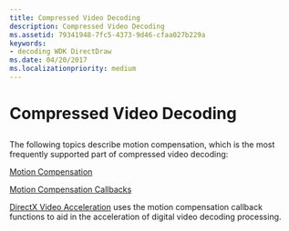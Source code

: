 ```yaml
---
title: Compressed Video Decoding
description: Compressed Video Decoding
ms.assetid: 79341948-7fc5-4373-9d46-cfaa027b229a
keywords:
- decoding WDK DirectDraw
ms.date: 04/20/2017
ms.localizationpriority: medium
---
```


# Compressed Video Decoding


## <span id="ddk_compressed_video_decoding_gg"></span><span id="DDK_COMPRESSED_VIDEO_DECODING_GG"></span>


The following topics describe motion compensation, which is the most frequently supported part of compressed video decoding:

[Motion Compensation](motion-compensation.md)

[Motion Compensation Callbacks](motion-compensation-callbacks.md)

[DirectX Video Acceleration](directx-video-acceleration.md) uses the motion compensation callback functions to aid in the acceleration of digital video decoding processing.

 

 





